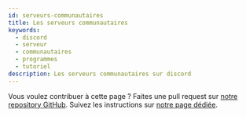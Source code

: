 ```yaml
---
id: serveurs-communautaires
title: Les serveurs communautaires
keywords:
  - discord
  - serveur
  - communautaires
  - programmes
  - tutoriel
description: Les serveurs communautaires sur discord
---
```

Vous voulez contribuer à cette page ? Faites une pull request sur [notre repository GitHub](https://github.com/discordfr/wiki). Suivez les instructions sur [notre page dédiée](https://discord.fr/wiki/contribuer).
